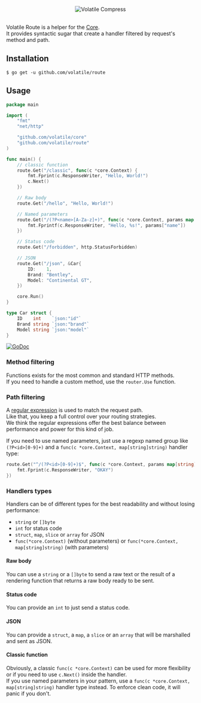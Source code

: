 <p align="center"><img src="https://cloud.githubusercontent.com/assets/9503891/8712746/59aa7b40-2b60-11e5-9d79-fbfdafd21d9c.png" alt="Volatile Compress" title="Volatile Compress"><br><br></p>

Volatile Route is a helper for the [Core](https://github.com/volatile/core).  
It provides syntactic sugar that create a handler filtered by request's method and path.

## Installation

```Shell
$ go get -u github.com/volatile/route
```

## Usage

```Go
package main

import (
	"fmt"
	"net/http"

	"github.com/volatile/core"
	"github.com/volatile/route"
)

func main() {
	// classic function
	route.Get("/classic", func(c *core.Context) {
		fmt.Fprint(c.ResponseWriter, "Hello, World!")
		c.Next()
	})

	// Raw body
	route.Get("/hello", "Hello, World!")

	// Named parameters
	route.Get("/(?P<name>[A-Za-z]+)", func(c *core.Context, params map[string]string) {
		fmt.Fprintf(c.ResponseWriter, "Hello, %s!", params["name"])
	})

	// Status code
	route.Get("/forbidden", http.StatusForbidden)

	// JSON
	route.Get("/json", &Car{
		ID:    1,
		Brand: "Bentley",
		Model: "Continental GT",
	})

	core.Run()
}

type Car struct {
	ID    int    `json:"id"`
	Brand string `json:"brand"`
	Model string `json:"model"`
}
```

[![GoDoc](https://godoc.org/github.com/volatile/route?status.svg)](https://godoc.org/github.com/volatile/route)

### Method filtering

Functions exists for the most common and standard HTTP methods.  
If you need to handle a custom method, use the `router.Use` function.

### Path filtering

A [regular expression](https://golang.org/pkg/regexp/) is used to match the request path.  
Like that, you keep a full control over your routing strategies.  
We think the regular expressions offer the best balance between performance and power for this kind of job.

If you need to use named parameters, just use a regexp named group like `(?P<id>[0-9]+)` and a `func(c *core.Context, map[string]string)` handler type:
```Go
route.Get("^/(?P<id>[0-9]+)$", func(c *core.Context, params map[string]string) {
	fmt.Fprint(c.ResponseWriter, "OKAY")
})
```

### Handlers types

Handlers can be of different types for the best readability and without losing performance:
- `string` or `[]byte`
- `int` for status code
- `struct`, `map`, `slice` or `array` for JSON
- `func(*core.Context)` (without parameters) or `func(*core.Context, map[string]string)` (with parameters)

#### Raw body
You can use a `string` or a `[]byte` to send a raw text or the result of a rendering function that returns a raw body ready to be sent.

#### Status code
You can provide an `int` to just send a status code.

#### JSON
You can provide a `struct`, a `map`, a `slice` or an `array` that will be marshalled and sent as JSON.

#### Classic function
Obviously, a classic `func(c *core.Context)` can be used for more flexibility or if you need to use `c.Next()` inside the handler.  
If you use named parameters in your pattern, use a `func(c *core.Context, map[string]string)` handler type instead. To enforce clean code, it will panic if you don't.
